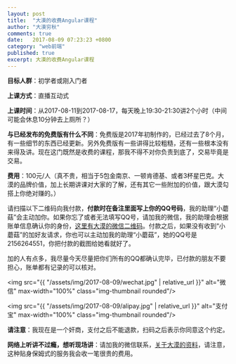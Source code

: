 ```yaml
---
layout: post
title:  "大漠的收费Angular课程"
author: "大漠穷秋"
comments: true
date:   2017-08-09 07:23:23 +0800
category: "web前端"
published: true
excerpt: 大漠的收费Angular课程
---
```

**目标人群**：初学者或刚入门者

**上课方式**：直播互动式

**上课时间**：从2017-08-11到2017-08-17，每天晚上19:30-21:30讲2个小时（中间可能会休息10分钟去上厕所？）

**与已经发布的免费版有什么不同**：免费版是2017年初制作的，已经过去了8个月，有一些细节的东西已经更新。另外免费版有一些讲得比较粗糙，还有一些根本没有来得及讲。现在这门既然是收费的课程，那我不得不对你负责到底了，交易毕竟是交易。

**费用**：100元/人（真不贵，相当于5包金南京、一顿肯德基、或者3杯星巴克。大漠的品牌价值，加上长期讲课对大家的了解，还有其它一些附加的价值，跟大漠勾搭上你绝对赚的。）

请扫描以下二维码向我付款，**付款时在备注里面写上你的QQ号码**，我的助理“小蘑菇”会主动加你。如果你忘了或者无法填写QQ号，请加我的微信，我的助理会根据账单信息确认你的身份，<a href="https://damoqiongqiu.github.io/about/index.html" target="_blank">这里有大漠的微信二维码</a>。付款之后，如果没有收到“小蘑菇”的加好友请求，你也可以主动加我的助理“小蘑菇”，她的QQ号是2156264551，你把付款的截图给她看就好了。

加的人有点多，我尽量今天尽量把你们所有的QQ都确认完毕，已付款的朋友不要担心，账单都有记录的可以核对。

<img src="{{ "/assets/img/2017-08-09/wechat.jpg" | relative_url }}" alt="微信" max-width="100%" class="img-thumbnail rounded"/>

<img src="{{ "/assets/img/2017-08-09/alipay.jpg" | relative_url }}" alt="支付宝" max-width="100%" class="img-thumbnail rounded"/>

**请注意**：我现在是一个奸商，支付之后不能退款，扫码之后表示你同意这个约定。

**网络上听讲不过瘾，想听现场讲**：请加我的微信联系，<a href="https://damoqiongqiu.github.io/about/index.html" target="_blank">关于大漠的资料</a>，请注意，这种贴身保姆式的服务我会收一笔很贵的费用。